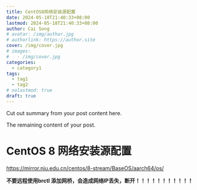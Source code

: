```yaml
---
title: CentOS8网络安装源配置
date: 2024-05-18T21:40:33+08:00
lastmod: 2024-05-18T21:40:33+08:00
author: Cai Song
# avatar: /img/author.jpg
# authorlink: https://author.site
cover: /img/cover.jpg
# images:
#   - /img/cover.jpg
categories:
  - category1
tags:
  - tag1
  - tag2
# nolastmod: true
draft: true
---
```


Cut out summary from your post content here.

<!--more-->

The remaining content of your post.
# CentOS 8  网络安装源配置

https://mirror.nju.edu.cn/centos/8-stream/BaseOS/aarch64/os/

**不要远程使用brctl 添加网桥，会造成网络IP丢失，断开！！！！！！！！！！！**